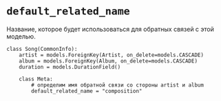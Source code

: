 `default_related_name`
=

Название, которое будет использоваться для обратных связей с этой моделью.

```
class Song(CommonInfo):
    artist = models.ForeignKey(Artist, on_delete=models.CASCADE)
    album = models.ForeignKey(Album, on_delete=models.CASCADE)
    duration = models.DurationField()

    class Meta:
        # определим имя обратной связи со стороны artist и album
        default_related_name = "composition"

```
